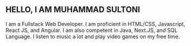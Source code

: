 ## HELLO, I AM MUHAMMAD SULTONI
I am a Fullstack Web Developer. I am proficient in HTML/CSS, Javascript, React JS, and Angular. I am also competent in Java, Next.JS, and SQL Language. 
I listen to music a lot and play video games on my free time.
<!---
tonyhazama/tonyhazama is a ✨ special ✨ repository because its `README.md` (this file) appears on your GitHub profile.
You can click the Preview link to take a look at your changes.
--->
